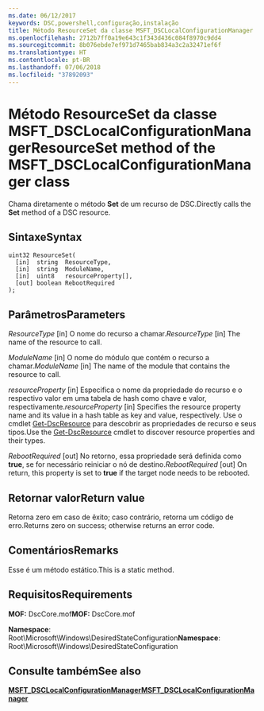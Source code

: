 ```yaml
---
ms.date: 06/12/2017
keywords: DSC,powershell,configuração,instalação
title: Método ResourceSet da classe MSFT_DSCLocalConfigurationManager
ms.openlocfilehash: 2712b7ff0a19e643c1f343d436c084f8970c9dd4
ms.sourcegitcommit: 8b076ebde7ef971d7465bab834a3c2a32471ef6f
ms.translationtype: HT
ms.contentlocale: pt-BR
ms.lasthandoff: 07/06/2018
ms.locfileid: "37892093"
---
```

# <a name="resourceset-method-of-the-msftdsclocalconfigurationmanager-class"></a><span data-ttu-id="354f9-103">Método ResourceSet da classe MSFT_DSCLocalConfigurationManager</span><span class="sxs-lookup"><span data-stu-id="354f9-103">ResourceSet method of the MSFT_DSCLocalConfigurationManager class</span></span>

<span data-ttu-id="354f9-104">Chama diretamente o método **Set** de um recurso de DSC.</span><span class="sxs-lookup"><span data-stu-id="354f9-104">Directly calls the **Set** method of a DSC resource.</span></span>

## <a name="syntax"></a><span data-ttu-id="354f9-105">Sintaxe</span><span class="sxs-lookup"><span data-stu-id="354f9-105">Syntax</span></span>

```mof
uint32 ResourceSet(
  [in]  string  ResourceType,
  [in]  string  ModuleName,
  [in]  uint8   resourceProperty[],
  [out] boolean RebootRequired
);
```

## <a name="parameters"></a><span data-ttu-id="354f9-106">Parâmetros</span><span class="sxs-lookup"><span data-stu-id="354f9-106">Parameters</span></span>

<span data-ttu-id="354f9-107">*ResourceType* \[in\] O nome do recurso a chamar.</span><span class="sxs-lookup"><span data-stu-id="354f9-107">*ResourceType* \[in\] The name of the resource to call.</span></span>

<span data-ttu-id="354f9-108">*ModuleName* \[in\] O nome do módulo que contém o recurso a chamar.</span><span class="sxs-lookup"><span data-stu-id="354f9-108">*ModuleName* \[in\] The name of the module that contains the resource to call.</span></span>

<span data-ttu-id="354f9-109">*resourceProperty* \[in\] Especifica o nome da propriedade do recurso e o respectivo valor em uma tabela de hash como chave e valor, respectivamente.</span><span class="sxs-lookup"><span data-stu-id="354f9-109">*resourceProperty* \[in\] Specifies the resource property name and its value in a hash table as key and value, respectively.</span></span> <span data-ttu-id="354f9-110">Use o cmdlet [Get-DscResource](/powershell/module/PSDesiredStateConfiguration/Get-DscResource) para descobrir as propriedades de recurso e seus tipos.</span><span class="sxs-lookup"><span data-stu-id="354f9-110">Use the [Get-DscResource](/powershell/module/PSDesiredStateConfiguration/Get-DscResource) cmdlet to discover resource properties and their types.</span></span>

<span data-ttu-id="354f9-111">*RebootRequired* \[out\] No retorno, essa propriedade será definida como **true**, se for necessário reiniciar o nó de destino.</span><span class="sxs-lookup"><span data-stu-id="354f9-111">*RebootRequired* \[out\] On return, this property is set to **true** if the target node needs to be rebooted.</span></span>

## <a name="return-value"></a><span data-ttu-id="354f9-112">Retornar valor</span><span class="sxs-lookup"><span data-stu-id="354f9-112">Return value</span></span>

<span data-ttu-id="354f9-113">Retorna zero em caso de êxito; caso contrário, retorna um código de erro.</span><span class="sxs-lookup"><span data-stu-id="354f9-113">Returns zero on success; otherwise returns an error code.</span></span>

## <a name="remarks"></a><span data-ttu-id="354f9-114">Comentários</span><span class="sxs-lookup"><span data-stu-id="354f9-114">Remarks</span></span>

<span data-ttu-id="354f9-115">Esse é um método estático.</span><span class="sxs-lookup"><span data-stu-id="354f9-115">This is a static method.</span></span>

## <a name="requirements"></a><span data-ttu-id="354f9-116">Requisitos</span><span class="sxs-lookup"><span data-stu-id="354f9-116">Requirements</span></span>

<span data-ttu-id="354f9-117">**MOF:** DscCore.mof</span><span class="sxs-lookup"><span data-stu-id="354f9-117">**MOF:** DscCore.mof</span></span>

<span data-ttu-id="354f9-118">**Namespace**: Root\Microsoft\Windows\DesiredStateConfiguration</span><span class="sxs-lookup"><span data-stu-id="354f9-118">**Namespace**: Root\Microsoft\Windows\DesiredStateConfiguration</span></span>

## <a name="see-also"></a><span data-ttu-id="354f9-119">Consulte também</span><span class="sxs-lookup"><span data-stu-id="354f9-119">See also</span></span>

[<span data-ttu-id="354f9-120">**MSFT_DSCLocalConfigurationManager**</span><span class="sxs-lookup"><span data-stu-id="354f9-120">**MSFT_DSCLocalConfigurationManager**</span></span>](msft-dsclocalconfigurationmanager.md)